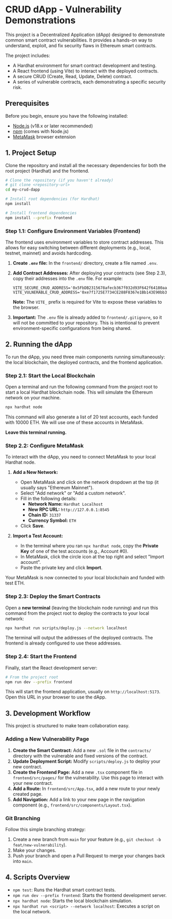 # CRUD dApp - Vulnerability Demonstrations

This project is a Decentralized Application (dApp) designed to demonstrate common smart contract vulnerabilities. It provides a hands-on way to understand, exploit, and fix security flaws in Ethereum smart contracts.

The project includes:
- A Hardhat environment for smart contract development and testing.
- A React frontend (using Vite) to interact with the deployed contracts.
- A secure CRUD (Create, Read, Update, Delete) contract.
- A series of vulnerable contracts, each demonstrating a specific security risk.

## Prerequisites

Before you begin, ensure you have the following installed:
- [Node.js](https://nodejs.org/en/) (v18.x or later recommended)
- [npm](https://www.npmjs.com/) (comes with Node.js)
- [MetaMask](https://metamask.io/) browser extension

## 1. Project Setup

Clone the repository and install all the necessary dependencies for both the root project (Hardhat) and the frontend.

```bash
# Clone the repository (if you haven't already)
# git clone <repository-url>
cd my-crud-dapp

# Install root dependencies (for Hardhat)
npm install

# Install frontend dependencies
npm install --prefix frontend
```

### Step 1.1: Configure Environment Variables (Frontend)

The frontend uses environment variables to store contract addresses. This allows for easy switching between different deployments (e.g., local, testnet, mainnet) and avoids hardcoding.

1.  **Create `.env` file:** In the `frontend/` directory, create a file named `.env`.
2.  **Add Contract Addresses:** After deploying your contracts (see Step 2.3), copy their addresses into the `.env` file. For example:

    ```
    VITE_SECURE_CRUD_ADDRESS='0x5FbDB2315678afecb367f032d93F642f64180aa3'
    VITE_VULNERABLE_CRUD_ADDRESS='0xe7f1725E7734CE288F8367e1Bb143E90bb3F0512'
    ```
    **Note:** The `VITE_` prefix is required for Vite to expose these variables to the browser.

3.  **Important:** The `.env` file is already added to `frontend/.gitignore`, so it will not be committed to your repository. This is intentional to prevent environment-specific configurations from being shared.

## 2. Running the dApp

To run the dApp, you need three main components running simultaneously: the local blockchain, the deployed contracts, and the frontend application.

### Step 2.1: Start the Local Blockchain

Open a terminal and run the following command from the project root to start a local Hardhat blockchain node. This will simulate the Ethereum network on your machine.

```bash
npx hardhat node
```

This command will also generate a list of 20 test accounts, each funded with 10000 ETH. We will use one of these accounts in MetaMask.

**Leave this terminal running.**

### Step 2.2: Configure MetaMask

To interact with the dApp, you need to connect MetaMask to your local Hardhat node.

1.  **Add a New Network:**
    *   Open MetaMask and click on the network dropdown at the top (it usually says "Ethereum Mainnet").
    *   Select "Add network" or "Add a custom network".
    *   Fill in the following details:
        *   **Network Name:** `Hardhat Localhost`
        *   **New RPC URL:** `http://127.0.0.1:8545`
        *   **Chain ID:** `31337`
        *   **Currency Symbol:** `ETH`
    *   Click **Save**.

2.  **Import a Test Account:**
    *   In the terminal where you ran `npx hardhat node`, copy the **Private Key** of one of the test accounts (e.g., Account #0).
    *   In MetaMask, click the circle icon at the top right and select "Import account".
    *   Paste the private key and click **Import**.

Your MetaMask is now connected to your local blockchain and funded with test ETH.

### Step 2.3: Deploy the Smart Contracts

Open a **new terminal** (leaving the blockchain node running) and run this command from the project root to deploy the contracts to your local network:

```bash
npx hardhat run scripts/deploy.js --network localhost
```

The terminal will output the addresses of the deployed contracts. The frontend is already configured to use these addresses.

### Step 2.4: Start the Frontend

Finally, start the React development server:

```bash
# From the project root
npm run dev --prefix frontend
```

This will start the frontend application, usually on `http://localhost:5173`. Open this URL in your browser to use the dApp.

## 3. Development Workflow

This project is structured to make team collaboration easy.

### Adding a New Vulnerability Page

1.  **Create the Smart Contract:** Add a new `.sol` file in the `contracts/` directory with the vulnerable and fixed versions of the contract.
2.  **Update Deployment Script:** Modify `scripts/deploy.js` to deploy your new contract.
3.  **Create the Frontend Page:** Add a new `.tsx` component file in `frontend/src/pages/` for the vulnerability. Use this page to interact with your new contract.
4.  **Add a Route:** In `frontend/src/App.tsx`, add a new route to your newly created page.
5.  **Add Navigation:** Add a link to your new page in the navigation component (e.g., `frontend/src/components/Layout.tsx`).

### Git Branching

Follow this simple branching strategy:
1.  Create a new branch from `main` for your feature (e.g., `git checkout -b feat/new-vulnerability`).
2.  Make your changes.
3.  Push your branch and open a Pull Request to merge your changes back into `main`.

## 4. Scripts Overview

- `npm test`: Runs the Hardhat smart contract tests.
- `npm run dev --prefix frontend`: Starts the frontend development server.
- `npx hardhat node`: Starts the local blockchain simulation.
- `npx hardhat run <script> --network localhost`: Executes a script on the local network.
